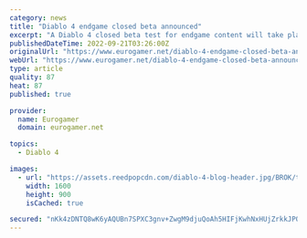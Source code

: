 ```yaml
---
category: news
title: "Diablo 4 endgame closed beta announced"
excerpt: "A Diablo 4 closed beta test for endgame content will take place later this year on PC, Xbox and PlayStation. Invites to be sent directly to dedicated players."
publishedDateTime: 2022-09-21T03:26:00Z
originalUrl: "https://www.eurogamer.net/diablo-4-endgame-closed-beta-announced"
webUrl: "https://www.eurogamer.net/diablo-4-endgame-closed-beta-announced"
type: article
quality: 87
heat: 87
published: true

provider:
  name: Eurogamer
  domain: eurogamer.net

topics:
  - Diablo 4

images:
  - url: "https://assets.reedpopcdn.com/diablo-4-blog-header.jpg/BROK/thumbnail/1600x900/format/jpg/quality/80/diablo-4-blog-header.jpg"
    width: 1600
    height: 900
    isCached: true

secured: "nKk4zDNTQ8wK6yAQUBn7SPXC3gnv+ZwgM9djuQoAh5HIFjKwhNxHUjZrkkJPQULAkS4qaWEYmC4HvStjC/aJAcIo748JIkX1apWmauYE0kj12/iTbWUMYgaNUeKxOVs+FQOFy1f+HcZqDvm8GLwG14qvk1wcXStOSqE/86CFd/e07caiyz/wTTUW6LjIPO74nif9wRl4orGqbSzDKWenWo5YVJd+YLLIbBKjJDkN2FDLjx9j6BzrWm83Z8qh54vTdbwyqFBp4yCjvEd4Ci5eLokeTda+MMDYyzw1ZQMKl9kdWd9dWE+pmqy+MSgVUz38xZRmFERwer+PpKnwhTBNJORZPpVOmq7/xyYafBZ8Ikw=;YFx72kF1mT7Kpi4ZVzPIew=="
---
```


